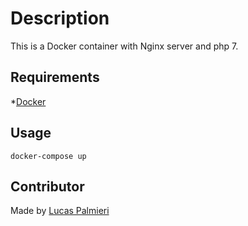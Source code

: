 # Description

This is a Docker container with Nginx server and php 7.

## Requirements

*[Docker](https://www.docker.com/)

## Usage

```
docker-compose up
```

## Contributor

Made by [Lucas Palmieri](https://lucaspalmieri.github.io/resume/)
